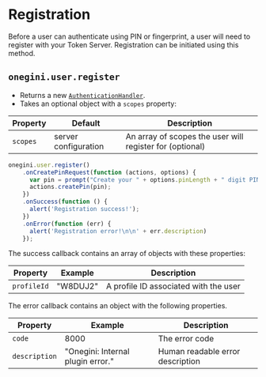 # Registration

<!-- toc -->

Before a user can authenticate using PIN or fingerprint, a user will need to register with your Token Server. Registration can be initiated using this method.

## `onegini.user.register`

- Returns a new [`AuthenticationHandler`](AuthenticationHandler.md).
- Takes an optional object with a `scopes` property:

| Property | Default | Description |
| --- | --- | --- |
| `scopes` | server configuration | An array of scopes the user will register for (optional)

```js
onegini.user.register()
    .onCreatePinRequest(function (actions, options) {
      var pin = prompt("Create your " + options.pinLength + " digit PIN");
      actions.createPin(pin);
    })
    .onSuccess(function () {
      alert('Registration success!');
    })
    .onError(function (err) {
      alert('Registration error!\n\n' + err.description)
    });
```

The success callback contains an array of objects with these properties:

| Property | Example | Description |
| --- | --- | --- |
| `profileId` | "W8DUJ2" | A profile ID associated with the user

The error callback contains an object with the following properties.

| Property | Example | Description |
| --- | --- | --- |
| `code` | 8000 | The error code
| `description` | "Onegini: Internal plugin error." | Human readable error description
